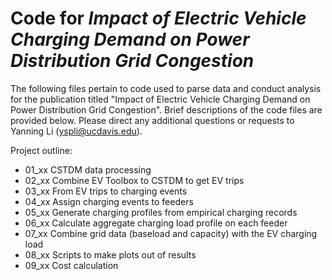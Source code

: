 # Code for *Impact of Electric Vehicle Charging Demand on Power Distribution Grid Congestion*

The following files pertain to code used to parse data and conduct analysis for the publication titled "Impact of Electric Vehicle Charging Demand on Power Distribution Grid Congestion".  Brief descriptions of the code files are provided below.  Please direct any additional questions or requests to Yanning Li (yspli@ucdavis.edu).

Project outline:

-   01_xx CSTDM data processing 
-   02_xx Combine EV Toolbox to CSTDM to get EV trips  
-   03_xx From EV trips to charging events
-   04_xx Assign charging events to feeders
-   05_xx Generate charging profiles from empirical charging records
-   06_xx Calculate aggregate charging load profile on each feeder
-   07_xx Combine grid data (baseload and capacity) with the EV charging load
-   08_xx Scripts to make plots out of results
-   09_xx Cost calculation
